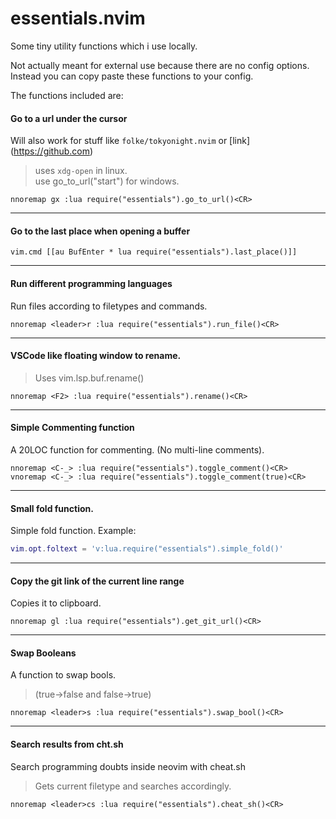 
# essentials.nvim

Some tiny utility functions which i use locally.<br />

Not actually meant for external use because there are no config options. <br />
Instead you can copy paste these functions to your config.


The functions included are:

#### Go to a url under the cursor
Will also work for stuff like `folke/tokyonight.nvim` or \[link](https://github.com) <br />
> uses `xdg-open` in linux. <br />
> use go_to_url("start") for windows.

```vim
nnoremap gx :lua require("essentials").go_to_url()<CR>
```
---

#### Go to the last place when opening a buffer
```vim
vim.cmd [[au BufEnter * lua require("essentials").last_place()]]
```

---

#### Run different programming languages
Run files according to filetypes and commands.
```vim
nnoremap <leader>r :lua require("essentials").run_file()<CR>
```

---

#### VSCode like floating window to rename.
> Uses vim.lsp.buf.rename()
```vim
nnoremap <F2> :lua require("essentials").rename()<CR>
```
---

#### Simple Commenting function
A 20LOC function for commenting. (No multi-line comments).
```vim
nnoremap <C-_> :lua require("essentials").toggle_comment()<CR>
vnoremap <C-_> :lua require("essentials").toggle_comment(true)<CR>
```
---

#### Small fold function.
Simple fold function. Example:
```lua
vim.opt.foltext = 'v:lua.require("essentials").simple_fold()'
```

---

#### Copy the git link of the current line range
Copies it to clipboard.
```vim
nnoremap gl :lua require("essentials").get_git_url()<CR>
```
---

#### Swap Booleans
A function to swap bools. 
> (true->false and false->true)
```vim
nnoremap <leader>s :lua require("essentials").swap_bool()<CR>
```
---

#### Search results from cht.sh
Search programming doubts inside neovim with cheat.sh
> Gets current filetype and searches accordingly.

```vim
nnoremap <leader>cs :lua require("essentials").cheat_sh()<CR>
```
